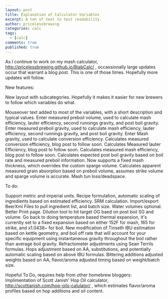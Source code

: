 ```yaml
---
layout: post
title: Explanation of Calculator Variables
excerpt: A ton of text to test readability.
author: pricelessbrewing
categories: calc
tags: 
  - [calc]
comments: true
published: true
---
```

As I continue to work on my mash calculator, http://pricelessbrewing.github.io/BiabCalc/ , occassionally large updates occur that warrant a blog post. This is one of those times. Hopefully more updates will follow. 

New features:

  New layout with subcategories. 
  Hopefully it makes it easier for new brewers to follow which variables do what. 
  
  Mouseover text added to most of the variables, with a short description and typical values.
  Enter measured preboil volume, used to calculate mash efficiency, lauter efficiency, second runnings gravity, and post boil gravity.
  Enter measured preboil gravity, used to calculate mash efficiency, lauter efficiency, second runnings gravity, and post boil gravity.
  Enter Mash gravity, used to calculate conversion efficiency.
  Calculates measured conversion efficiency, blog post to follow soon.
  Calculates Measured lauter Efficiency, blog post to follow soon.
  Calculates measured mash efficiency, blog post to follow soon.
  Calculates expected post boil gravity based on boil rate and measured preboil information.
  Now supports a fixed mash thickness, which overrides the custom sparge volume.
  Calculates apparent measured grain absorption based on preboil volume, assumes strike volume and sparge volume is accurate.
  Mash tun loss/deadspace.

To do:

  Support metric and imperial units.
  Recipe formulation, automatic scaling of ingredients based on estimated efficiency.
  SRM calculation.
  Import/export BeerXml Files to pull ingredient list, and batch size. Water volumes optional.
  Better Print page.
  Dilution tool to hit target OG baed on post boil SG and volume.
  Go back to doing temperature based thermal expansion, it's currently set to a fixed expansion based on either 152F for mash, 165 for strike, and x1.0438~ for boil.
  New modification of Tinseth IBU estimation based on kettle geometry, and boil off rate that will account for your specific equipment using instantaneous gravity throughout the boil rather than average boil gravity.
  Refractometer adjustments using Sean Terrils formulas.
  Hops adjustment based on AA, substitutions, and potentially automatic scaling based on above IBU formulas. Bittering additions adjusted weights based on AA, flavor/aroma adjusted timing based on weight/batch size.

Hopeful To Do, requires help from other homebrew bloggers:
  Implimentation of Scott Janish' Hop Oil calculator, http://scottjanish.com/hop-oils-calulator/ , which estimates flavor/aroma profiles based on hop additions and oil content.
